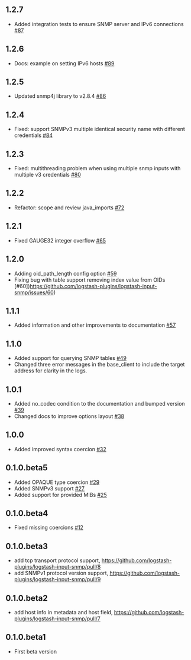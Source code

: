## 1.2.7
  -  Added integration tests to ensure SNMP server and IPv6 connections [#87](https://github.com/logstash-plugins/logstash-input-snmp/pull/87)

## 1.2.6
  - Docs: example on setting IPv6 hosts [#89](https://github.com/logstash-plugins/logstash-input-snmp/pull/89)

## 1.2.5
  - Updated snmp4j library to v2.8.4 [#86](https://github.com/logstash-plugins/logstash-input-snmp/pull/86)

## 1.2.4
  - Fixed: support SNMPv3 multiple identical security name with different credentials [#84](https://github.com/logstash-plugins/logstash-input-snmp/pull/84)

## 1.2.3
  - Fixed: multithreading problem when using multiple snmp inputs with multiple v3 credentials [#80](https://github.com/logstash-plugins/logstash-input-snmp/pull/80)

## 1.2.2
  - Refactor: scope and review java_imports [#72](https://github.com/logstash-plugins/logstash-input-snmp/pull/72)

## 1.2.1
  - Fixed GAUGE32 integer overflow [#65](https://github.com/logstash-plugins/logstash-input-snmp/pull/65)

## 1.2.0
  - Adding oid_path_length config option [#59](https://github.com/logstash-plugins/logstash-input-snmp/pull/59)
  - Fixing bug with table support removing index value from OIDs [#60])https://github.com/logstash-plugins/logstash-input-snmp/issues/60)

## 1.1.1
  - Added information and other improvements to documentation [#57](https://github.com/logstash-plugins/logstash-input-snmp/pull/57)

## 1.1.0
  - Added support for querying SNMP tables [#49](https://github.com/logstash-plugins/logstash-input-snmp/pull/49)
  - Changed three error messages in the base_client to include the target address for clarity in the logs.

## 1.0.1
  - Added no_codec condition to the documentation and bumped version [#39](https://github.com/logstash-plugins/logstash-input-snmp/pull/39)
  - Changed docs to improve options layout [#38](https://github.com/logstash-plugins/logstash-input-snmp/pull/38)

## 1.0.0
  - Added improved syntax coercion [#32](https://github.com/logstash-plugins/logstash-input-snmp/pull/32)

## 0.1.0.beta5
  - Added OPAQUE type coercion [#29](https://github.com/logstash-plugins/logstash-input-snmp/pull/29)
  - Added SNMPv3 support [#27](https://github.com/logstash-plugins/logstash-input-snmp/pull/27)
  - Added support for provided MIBs [#25](https://github.com/logstash-plugins/logstash-input-snmp/pull/25)

## 0.1.0.beta4
  - Fixed missing coercions [#12](https://github.com/logstash-plugins/logstash-input-snmp/pull/12)

## 0.1.0.beta3
  - add tcp transport protocol support, https://github.com/logstash-plugins/logstash-input-snmp/pull/8
  - add SNMPv1 protocol version support, https://github.com/logstash-plugins/logstash-input-snmp/pull/9

## 0.1.0.beta2
  - add host info in metadata and host field, https://github.com/logstash-plugins/logstash-input-snmp/pull/7

## 0.1.0.beta1
  - First beta version

